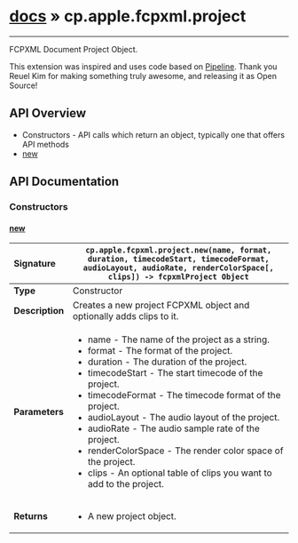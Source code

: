 # [docs](index.md) » cp.apple.fcpxml.project
---

FCPXML Document Project Object.

This extension was inspired and uses code based on [Pipeline](https://github.com/reuelk/pipeline).
Thank you Reuel Kim for making something truly awesome, and releasing it as Open Source!

## API Overview
* Constructors - API calls which return an object, typically one that offers API methods
 * [new](#new)

## API Documentation

### Constructors

#### [new](#new)
| <span style="float: left;">**Signature**</span> | <span style="float: left;">`cp.apple.fcpxml.project.new(name, format, duration, timecodeStart, timecodeFormat, audioLayout, audioRate, renderColorSpace[, clips]) -> fcpxmlProject Object` </span>                                                          |
| -----------------------------------------------------|---------------------------------------------------------------------------------------------------------|
| **Type**                                             | Constructor |
| **Description**                                      | Creates a new project FCPXML object and optionally adds clips to it. |
| **Parameters**                                       | <ul><li>name - The name of the project as a string.</li><li>format - The format of the project.</li><li>duration - The duration of the project.</li><li>timecodeStart - The start timecode of the project.</li><li>timecodeFormat - The timecode format of the project.</li><li>audioLayout - The audio layout of the project.</li><li>audioRate - The audio sample rate of the project.</li><li>renderColorSpace - The render color space of the project.</li><li>clips - An optional table of clips you want to add to the project.</li></ul> |
| **Returns**                                          | <ul><li>A new project object.</li></ul> |

